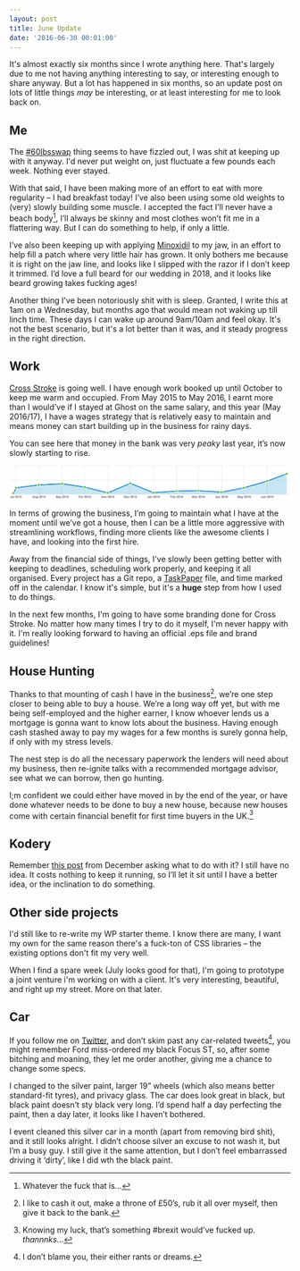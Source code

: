 ```yaml
---
layout: post
title: June Update
date: '2016-06-30 00:01:00'
---
```


It's almost exactly six months since I wrote anything here. That's largely due to me not having anything interesting to say, or interesting enough to share anyway. But a lot has happened in six months, so an update post on lots of little things _may_ be interesting, or at least interesting for me to look back on.

## Me

The [#60lbsswap](https://twitter.com/search?q=%2360lbsswap&src=typd) thing seems to have fizzled out, I was shit at keeping up with it anyway. I'd never put weight on, just fluctuate a few pounds each week. Nothing ever stayed.

With that said, I have been making more of an effort to eat with more regularity – I had breakfast today! I’ve also been using some old weights to (very) slowly building some muscle. I accepted the fact I’ll never have a beach body[^1], I’ll always be skinny and most clothes won’t fit me in a flattering way. But I can do something to help, if only a little.

I’ve also been keeping up with applying [Minoxidil](https://en.wikipedia.org/wiki/Minoxidil) to my jaw, in an effort to help fill a patch where very little hair has grown. It only bothers me because it is right on the jaw line, and looks like I slipped with the razor if I don’t keep it trimmed. I’d love a full beard for our wedding in 2018, and it looks like beard growing takes fucking ages!

Another thing I've been notoriously shit with is sleep. Granted, I write this at 1am on a Wednesday, but months ago that would mean not waking up till linch time. These days I can wake up around 9am/10am and feel okay. It's not the best scenario, but it's a lot better than it was, and it steady progress in the right direction.

## Work

[Cross Stroke](https://crossstroke.co) is going well. I have enough work booked up until October to keep me warm and occupied. From May 2015 to May 2016, I earnt more than I would’ve if I stayed at Ghost on the same salary, and this year (May 2016/17), I have a wages strategy that is relatively easy to maintain and means money can start building up in the business for rainy days.

You can see here that money in the bank was very _peaky_ last year, it’s now slowly starting to rise.

![Money in the bank over the past year](/images/june-2016-fa-chart.png)

In terms of growing the business, I’m going to maintain what I have at the moment until we’ve got a house, then I can be a little more aggressive with streamlining workflows, finding more clients like the awesome clients I have, and looking into the first hire.

Away from the financial side of things, I've slowly been getting better with keeping to deadlines, scheduling work properly, and keeping it all organised. Every project has a Git repo, a [TaskPaper](https://www.taskpaper.com/) file, and time marked off in the calendar. I know it's simple, but it's a **huge** step from how I used to do things.

In the next few months, I'm going to have some branding done for Cross Stroke. No matter how many times I try to do it myself, I'm never happy with it. I'm really looking forward to having an official .eps file and brand guidelines!

## House Hunting

Thanks to that mounting of cash I have in the business[^3], we’re one step closer to being able to buy a house. We’re a long way off yet, but with me being self-employed and the higher earner, I know whoever lends us a mortgage is gonna want to know lots about the business. Having enough cash stashed away to pay my wages for a few months is surely gonna help, if only with my stress levels.

The nest step is do all the necessary paperwork the lenders will need about my business, then re-ignite talks with a recommended mortgage advisor, see what we can borrow, then go hunting.

I;m confident we could either have moved in by the end of the year, or have done whatever needs to be done to buy a new house, because new houses come with certain financial benefit for first time buyers in the UK.[^4]

## Kodery

Remember [this post](https://pad.gs/2015/12/30/on-kodery/) from December asking what to do with it? I still have no idea. It costs nothing to keep it running, so I’ll let it sit until I have a better idea, or the inclination to do something.

## Other side projects

I'd still like to re-write my WP starter theme. I know there are many, I want my own for the same reason there's a fuck-ton of CSS libraries – the existing options don't fit my very well.

When I find a spare week (July looks good for that), I'm going to prototype a joint venture i'm working on with a client. It's very interesting, beautiful, and right up my street. More on that later.

## Car

If you follow me on [Twitter](https://twitter.com/pauladamdavis), and don’t skim past any car-related tweets[^2], you might remember Ford miss-ordered my black Focus ST, so, after some bitching and moaning, they let me order another, giving me a chance to change some specs.

I changed to the silver paint, larger 19” wheels (which also means better standard-fit tyres), and privacy glass. The car does look great in black, but black paint doesn’t sty black very long. I’d spend half a day perfecting the paint, then a day later, it looks like I haven’t bothered.

I event cleaned this silver car in a month (apart from removing bird shit), and it still looks alright. I didn’t choose silver an excuse to not wash it, but I’m a busy guy. I still give it the same attention, but I don’t feel embarrassed driving it ‘dirty’, like I did wth the black paint.



[^1]: Whatever the fuck that is…
[^2]: I don’t blame you, their either rants or dreams.
[^3]: I like to cash it out, make a throne of £50’s, rub it all over myself, then give it back to the bank.
[^4]: Knowing my luck, that’s something #brexit would’ve fucked up. _thannnks…_
